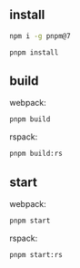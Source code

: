 ## install

```sh
npm i -g pnpm@7

pnpm install
```

## build

webpack:

```sh
pnpm build
```

rspack:

```sh
pnpm build:rs
```

## start

webpack:

```sh
pnpm start
```

rspack:

```sh
pnpm start:rs
```
